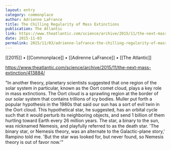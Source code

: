 ```yaml
---
layout: entry
category: commonplace
author: Adrienne LaFrance
title: The Chilling Regularity of Mass Extinctions
publication: The Atlantic
link: https://www.theatlantic.com/science/archive/2015/11/the-next-mass-extinction/413884/
date: 2015-11-03
permalink: 2015/11/03/adrienne-lafrance-the-chilling-regularity-of-mass-extinctions
---
```


[[2015]] • [[Commonplace]] • [[Adirenne LaFrance]] • [[The Atlantic]]

https://www.theatlantic.com/science/archive/2015/11/the-next-mass-extinction/413884/

"In another theory, planetary scientists suggested that one region of the solar system in particular, known as the Oort comet cloud, plays a key role in mass extinctions. The Oort cloud is a sprawling region at the border of our solar system that contains trillions of icy bodies. Muller put forth a popular hypothesis in the 1980s that said our sun has a sort of evil twin in the Oort cloud. This hypothetical star, he suggested, has an orbital cycle such that it would perturb its neighboring objects, and send 1 billion of them hurtling toward Earth every 26 million years. The star, a binary to the sun, was nicknamed Nemesis, and playfully referred to as the death star. 'The binary star, or Nemesis theory, was an alternate to the Galactic-plane story,' Rampino told me. 'But the star was looked for, but never found, so Nemesis theory is out of favor now.'"

